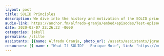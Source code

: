 ```yaml
---
layout: post
title: SOLID Principles
description: We dive into the history and motivation of the SOLID principles which conform a guide of good practices for object oriented programming (OOP), build the basis of object oriented design (OOD) and help developers deliver clean code. In this episode we see every principle, give examples and discuss how important every principle is and which problem is trying to solve.
audio-link: https://anchor.fm/alfredo-granja/embed/episodes/Test-episode-eaovmj
date: 2020-02-07 22:26:23 -0600
categories: jekyll
permalink: /:title
assistants: [{name: Alfredo Granja, photo_url: /assets/assistants/jgranja.png, position: intern,contact: jgranja@nearsoft.com}, {name: Sandra Herrera, photo_url: /assets/assistants/sherrera.png, position: intern,  contact: sherrera@nearsoft.com}, {name: Eyden Villanueva, photo_url: /assets/assistants/evillanueva.png ,position: intern, contact: evillanueva@nearsoft.com}]
resources: [{ name : "What If SOLID? - Enrique Mote", link: "https://medium.com/@mote_enrique/what-if-solid-fcdf12524a89"}]
---
```




